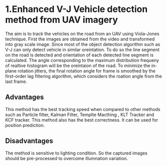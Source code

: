 # 1.Enhanced V-J Vehicle detection method from UAV imagery

The aim is to track the vehicles on the road from an UAV using
Viola-Jones technique. First the images are obtained from the 
video and transformed into gray scale image. Since most of the
object detection algorithm such as V-J can only detect vehicle
in similar oreintation. To do so the line segment on the road
is detected and orientation of each detected line segment is 
calculated. The angle corresponding to the maximum distribution
frequeny of realtive histogram will be the oreintaion of the 
road. To minimize the in-plane rotation jitters, the final
rotation angle for frame is smoothed by the first-order lag 
filtering algorithm, which considers the roation angle from the
last frame.

## Advantages

This method has the best tracking speed when compared to other
methods such as Particle filter, Kalman Filter, Templte Macthing
, KLT Tracker and KCF tracker.
This method also has the best correctness.
It can be used for position prediction.

## Disadvantages

The method is sensitive to lighting condition. So the captured 
images should be pre-processed to overcome illumnation variation.




